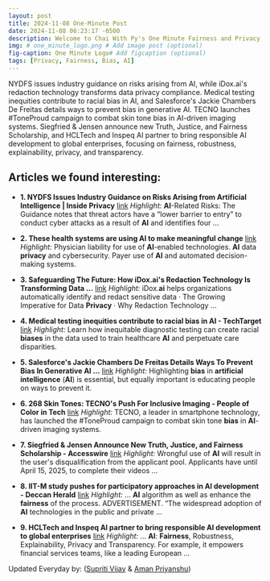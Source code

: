 ```yaml
---
layout: post
title: 2024-11-08 One-Minute Post
date: 2024-11-08 06:23:17 -0500
description: Welcome to Chai With Py's One Minute Fairness and Privacy, which aims to provide you the current happenings in the world of Fairness, Privacy, and AI.
img: # one_minute_logo.png # Add image post (optional)
fig-caption: One Minute Logo# Add figcaption (optional)
tags: [Privacy, Fairness, Bias, AI]
---
```


NYDFS issues industry guidance on risks arising from AI, while iDox.ai's redaction technology transforms data privacy compliance. Medical testing inequities contribute to racial bias in AI, and Salesforce's Jackie Chambers De Freitas details ways to prevent bias in generative AI. TECNO launches #ToneProud campaign to combat skin tone bias in AI-driven imaging systems. Siegfried & Jensen announce new Truth, Justice, and Fairness Scholarship, and HCLTech and Inspeq AI partner to bring responsible AI development to global enterprises, focusing on fairness, robustness, explainability, privacy, and transparency.

## Articles we found interesting:

- **1. NYDFS Issues Industry Guidance on Risks Arising from <b>Artificial Intelligence</b> | Inside <b>Privacy</b>** [link](https://www.insideprivacy.com/artificial-intelligence/nydfs-issues-industry-guidance-on-risks-arising-from-artificial-intelligence/)
_Highlight:_ <b>AI</b>-Related Risks: The Guidance notes that threat actors have a “lower barrier to entry” to conduct cyber attacks as a result of <b>AI</b> and identifies four&nbsp;...

- **2. These health systems are using <b>AI</b> to make meaningful change** [link](https://www.ama-assn.org/practice-management/digital/these-health-systems-are-using-ai-make-meaningful-change)
_Highlight:_ Physician liability for use of <b>AI</b>-enabled technologies. <b>AI</b> data <b>privacy</b> and cybersecurity. Payer use of <b>AI</b> and automated decision-making systems.

- **3. Safeguarding The Future: How iDox.<b>ai&#39;s</b> Redaction Technology Is Transforming Data ...** [link](https://www.ibtimes.co.uk/safeguarding-future-how-idoxais-redaction-technology-transforming-data-privacy-compliance-1728268)
_Highlight:_ iDox.<b>ai</b> helps organizations automatically identify and redact sensitive data &middot; The Growing Imperative for Data <b>Privacy</b> &middot; Why Redaction Technology&nbsp;...

- **4. Medical testing inequities contribute to racial <b>bias</b> in <b>AI</b> - TechTarget** [link](https://www.techtarget.com/healthtechanalytics/news/366615332/Medical-testing-inequities-contribute-to-racial-bias-in-AI)
_Highlight:_ Learn how inequitable diagnostic testing can create racial <b>biases</b> in the data used to train healthcare <b>AI</b> and perpetuate care disparities.

- **5. Salesforce&#39;s Jackie Chambers De Freitas Details Ways To Prevent <b>Bias</b> In Generative <b>AI</b> ...** [link](https://afrotech.com/salesforces-jackie-chambers-de-freitas-ai-trust-gap)
_Highlight:_ Highlighting <b>bias</b> in <b>artificial intelligence</b> (<b>AI</b>) is essential, but equally important is educating people on ways to prevent it.

- **6. 268 Skin Tones: TECNO&#39;s Push For Inclusive Imaging - People of Color in Tech** [link](https://peopleofcolorintech.com/articles/268-skin-tones-tecnos-push-for-inclusive-imaging/)
_Highlight:_ TECNO, a leader in smartphone technology, has launched the #ToneProud campaign to combat skin tone <b>bias</b> in <b>AI</b>-driven imaging systems.

- **7. Siegfried &amp; Jensen Announce New Truth, Justice, and <b>Fairness</b> Scholarship - Accesswire** [link](https://www.accesswire.com/939749/siegfried-jensen-announce-new-truth-justice-and-fairness-scholarship)
_Highlight:_ Wrongful use of <b>AI</b> will result in the user&#39;s disqualification from the applicant pool. Applicants have until April 15, 2025, to complete their videos&nbsp;...

- **8. IIT-M study pushes for participatory approaches in <b>AI</b> development - Deccan Herald** [link](https://www.deccanherald.com/india/tamil-nadu/iit-m-study-exhorts-need-for-participatory-approaches-in-ai-development-3266785)
_Highlight:_ ... <b>AI</b> algorithm as well as enhance the <b>fairness</b> of the process. ADVERTISEMENT. “The widespread adoption of <b>AI</b> technologies in the public and private&nbsp;...

- **9. HCLTech and Inspeq <b>AI</b> partner to bring responsible <b>AI</b> development to global enterprises** [link](https://www.expresscomputer.in/news/hcltech-and-inspeq-ai-partner-to-bring-responsible-ai-development-to-global-enterprises/118474/)
_Highlight:_ ... <b>AI</b>: <b>Fairness</b>, Robustness, Explainability, Privacy and Transparency. For example, it empowers financial services teams, like a leading European&nbsp;...


Updated Everyday by: (<a href="https://supritivijay.github.io/">Supriti Vijay</a> & <a href="https://amanpriyanshu.github.io/">Aman Priyanshu</a>)
